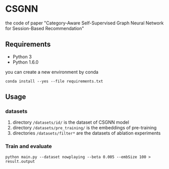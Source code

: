 # CSGNN
the code of paper "Category-Aware Self-Supervised Graph Neural Network for Session-Based Recommendation"


## Requirements
- Python 3
- Python 1.6.0

you can create a new environment by conda
```shell
conda install --yes --file requirements.txt
```

## Usage

### datasets
1. directory  `/datasets/id/` is the dataset of CSGNN model 
2. directory `/datasets/pre_training/` is the embeddings of pre-training
3. directories `/datasets/filter*` are the datasets of ablation experiments


  
### Train and evaluate
```shell
python main.py --dataset nowplaying --beta 0.005 --embSize 100 > result.output 
```
